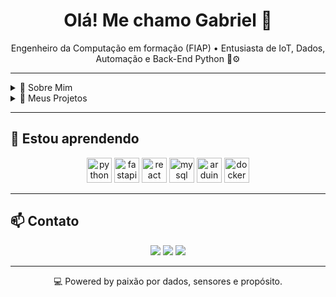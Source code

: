 <h1 align="center">Olá! Me chamo Gabriel 👋</h1>

<p align="center">
  Engenheiro da Computação em formação (FIAP) • Entusiasta de IoT, Dados, Automação e Back-End Python 🧠⚙️
</p>

---

<details>
<summary>📌 Sobre Mim</summary>

<br/>

- 🎓 Estudante de Engenharia da Computação na FIAP
- 🧠 Projetos com sensores reais, CLP Festo e Gêmeo Digital
- 🛠️ Desenvolvedor do app **SensiGuard** – sistema de monitoramento ambiental via simulação de sensores
- 🔁 Experiência com FastAPI, React, Node-RED, MySQL, ESP32 e OPC-UA
- 📡 Explorando integração de sistemas embarcados com automação industrial
- 🌱 Em constante aprendizado e evolução

</details>

<details>
<summary>🧪 Meus Projetos</summary>

<br/>

- 🚨 [SensiGuard](https://github.com/seuusuario/sensiguard): App de monitoramento de desastres naturais com lógica de risco baseada em sensores simulados
- 🤖 [IoTech Digital Twin](https://github.com/seuusuario/iotech-digital-twin): Gêmeo Digital do atuador Festo DFPI com sensores reais e backend modular
- 📈 [Painel Node-RED](https://github.com/seuusuario/nodered-dashboard): Dashboard de dados de sensores com automação e alertas visuais
- 🔬 Outros projetos em progresso...

</details>

---

## 🚀 Estou aprendendo

<p align="center">
  <img src="https://cdn.jsdelivr.net/gh/devicons/devicon/icons/python/python-original.svg" height="40" alt="python"/>
  <img src="https://cdn.jsdelivr.net/gh/devicons/devicon/icons/fastapi/fastapi-original.svg" height="40" alt="fastapi"/>
  <img src="https://cdn.jsdelivr.net/gh/devicons/devicon/icons/react/react-original.svg" height="40" alt="react"/>
  <img src="https://cdn.jsdelivr.net/gh/devicons/devicon/icons/mysql/mysql-original.svg" height="40" alt="mysql"/>
  <img src="https://cdn.jsdelivr.net/gh/devicons/devicon/icons/arduino/arduino-original.svg" height="40" alt="arduino"/>
  <img src="https://cdn.jsdelivr.net/gh/devicons/devicon/icons/docker/docker-original.svg" height="40" alt="docker"/>
</p>

---

## 📫 Contato

<p align="center">
  <a href="mailto:gabrielhcorrea27l@gmail.com"><img src="https://img.shields.io/badge/Gmail-D14836?style=for-the-badge&logo=gmail&logoColor=white"/></a>
  <a href="https://www.linkedin.com/in/gabrielhenriquecorrea/"><img src="https://img.shields.io/badge/LinkedIn-0077B5?style=for-the-badge&logo=linkedin&logoColor=white"/></a>
  <a href="https://github.com/GCorrea05"><img src="https://img.shields.io/badge/GitHub-100000?style=for-the-badge&logo=github&logoColor=white"/></a>
</p>

---

<p align="center">
  💻 Powered by paixão por dados, sensores e propósito.
</p>
